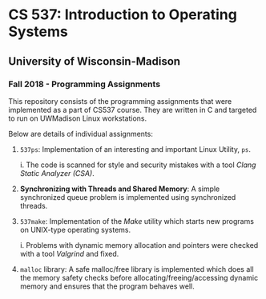 # CS 537: Introduction to Operating Systems
## University of Wisconsin-Madison
### Fall 2018 - Programming Assignments

This repository consists of the programming assignments that were implemented as a part of CS537 course. They are written in C and targeted to run on UWMadison Linux workstations. 

Below are details of individual assignments:

1. `537ps`: Implementation of an interesting and important Linux Utility, `ps`.

	i. The code is scanned for style and security mistakes with a tool *Clang Static Analyzer (CSA)*.

2.  **Synchronizing with Threads and Shared Memory**: A simple synchronized queue problem is implemented using synchronized threads.

3. `537make`: Implementation of the *Make* utility which starts new programs on UNIX-type operating systems.

	i. Problems with dynamic memory allocation and pointers were checked with a tool *Valgrind* and fixed.

4. `malloc` library: A safe malloc/free library is implemented which does all the memory safety checks before allocating/freeing/accessing dynamic memory and ensures that the program behaves well.
